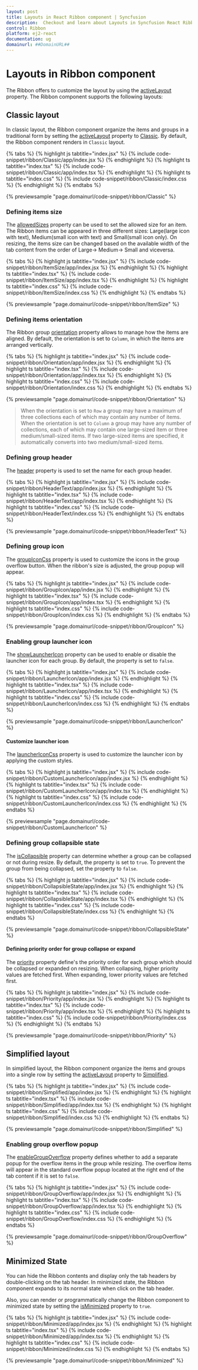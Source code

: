 ```yaml
---
layout: post
title: Layouts in React Ribbon component | Syncfusion
description:  Checkout and learn about Layouts in Syncfusion React Ribbon component of Syncfusion Essential JS 2 and more.
control: Ribbon
platform: ej2-react
documentation: ug
domainurl: ##DomainURL##
---
```


# Layouts in Ribbon component

The Ribbon offers to customize the layout by using the [activeLayout](https://ej2.syncfusion.com/react/documentation/api/ribbon/#activelayout) property. The Ribbon component supports the following layouts:

## Classic layout

In classic layout, the Ribbon component organize the items and groups in a traditional form by setting the [activeLayout](https://ej2.syncfusion.com/react/documentation/api/ribbon/#activelayout) property to [Classic](https://ej2.syncfusion.com/react/documentation/api/ribbon/ribbonLayout/). By default, the Ribbon component renders in `Classic` layout.

{% tabs %}
{% highlight js tabtitle="index.jsx" %}
{% include code-snippet/ribbon/Classic/app/index.jsx %}
{% endhighlight %}
{% highlight ts tabtitle="index.tsx" %}
{% include code-snippet/ribbon/Classic/app/index.tsx %}
{% endhighlight %}
{% highlight ts tabtitle="index.css" %}
{% include code-snippet/ribbon/Classic/index.css %}
{% endhighlight %}
{% endtabs %}

{% previewsample "page.domainurl/code-snippet/ribbon/Classic" %}

### Defining items size

The [allowedSizes](https://ej2.syncfusion.com/react/documentation/api/ribbon/ribbonItemModel/#allowedsizes) property can be used to set the allowed size for an item. The Ribbon items can be appeared in three different sizes: Large(large icon with text), Medium(small icon with text) and Small(small icon only). On resizing, the items size can be changed based on the available width of the tab content from the order of Large-> Medium-> Small and viceversa.

{% tabs %}
{% highlight js tabtitle="index.jsx" %}
{% include code-snippet/ribbon/ItemSize/app/index.jsx %}
{% endhighlight %}
{% highlight ts tabtitle="index.tsx" %}
{% include code-snippet/ribbon/ItemSize/app/index.tsx %}
{% endhighlight %}
{% highlight ts tabtitle="index.css" %}
{% include code-snippet/ribbon/ItemSize/index.css %}
{% endhighlight %}
{% endtabs %}

{% previewsample "page.domainurl/code-snippet/ribbon/ItemSize" %}

### Defining items orientation

The Ribbon group [orientation](https://ej2.syncfusion.com/react/documentation/api/ribbon/ribbonGroup/#orientation) property allows to manage how the items are aligned. By default, the orientation is set to `Column`, in which the items are arranged vertically.

{% tabs %}
{% highlight js tabtitle="index.jsx" %}
{% include code-snippet/ribbon/Orientation/app/index.jsx %}
{% endhighlight %}
{% highlight ts tabtitle="index.tsx" %}
{% include code-snippet/ribbon/Orientation/app/index.tsx %}
{% endhighlight %}
{% highlight ts tabtitle="index.css" %}
{% include code-snippet/ribbon/Orientation/index.css %}
{% endhighlight %}
{% endtabs %}

{% previewsample "page.domainurl/code-snippet/ribbon/Orientation" %}

>  When the orientation is set to `Row` a group may have a maximum of three collections each of which may contain any number of items. When the orientation is set to `Column` a group may have any number of collections, each of which may contain one large-sized item or three medium/small-sized items. If two large-sized items are specified, it automatically converts into two medium/small-sized items.

### Defining group header

The [header](https://ej2.syncfusion.com/react/documentation/api/ribbon/ribbonGroup/#header) property is used to set the name for each group header.

{% tabs %}
{% highlight js tabtitle="index.jsx" %}
{% include code-snippet/ribbon/HeaderText/app/index.jsx %}
{% endhighlight %}
{% highlight ts tabtitle="index.tsx" %}
{% include code-snippet/ribbon/HeaderText/app/index.tsx %}
{% endhighlight %}
{% highlight ts tabtitle="index.css" %}
{% include code-snippet/ribbon/HeaderText/index.css %}
{% endhighlight %}
{% endtabs %}

{% previewsample "page.domainurl/code-snippet/ribbon/HeaderText" %}

### Defining group icon

The [groupIconCss](https://ej2.syncfusion.com/react/documentation/api/ribbon/ribbonGroup/#groupiconcss) property is used to customize the icons in the group overflow button. When the ribbon's size is adjusted, the group popup will appear.

{% tabs %}
{% highlight js tabtitle="index.jsx" %}
{% include code-snippet/ribbon/GroupIcon/app/index.jsx %}
{% endhighlight %}
{% highlight ts tabtitle="index.tsx" %}
{% include code-snippet/ribbon/GroupIcon/app/index.tsx %}
{% endhighlight %}
{% highlight ts tabtitle="index.css" %}
{% include code-snippet/ribbon/GroupIcon/index.css %}
{% endhighlight %}
{% endtabs %}

{% previewsample "page.domainurl/code-snippet/ribbon/GroupIcon" %}

### Enabling group launcher icon

The [showLauncherIcon](https://ej2.syncfusion.com/react/documentation/api/ribbon/ribbonGroup/#showlaunchericon) property can be used to enable or disable the launcher icon for each group. By default, the property is set to `false`.

{% tabs %}
{% highlight js tabtitle="index.jsx" %}
{% include code-snippet/ribbon/LauncherIcon/app/index.jsx %}
{% endhighlight %}
{% highlight ts tabtitle="index.tsx" %}
{% include code-snippet/ribbon/LauncherIcon/app/index.tsx %}
{% endhighlight %}
{% highlight ts tabtitle="index.css" %}
{% include code-snippet/ribbon/LauncherIcon/index.css %}
{% endhighlight %}
{% endtabs %}

{% previewsample "page.domainurl/code-snippet/ribbon/LauncherIcon" %}

#### Customize launcher icon

The [launcherIconCss](https://ej2.syncfusion.com/react/documentation/api/ribbon/ribbonModel/#launchericoncss) property is used to customize the launcher icon by applying the custom styles.

{% tabs %}
{% highlight js tabtitle="index.jsx" %}
{% include code-snippet/ribbon/CustomLauncherIcon/app/index.jsx %}
{% endhighlight %}
{% highlight ts tabtitle="index.tsx" %}
{% include code-snippet/ribbon/CustomLauncherIcon/app/index.tsx %}
{% endhighlight %}
{% highlight ts tabtitle="index.css" %}
{% include code-snippet/ribbon/CustomLauncherIcon/index.css %}
{% endhighlight %}
{% endtabs %}

{% previewsample "page.domainurl/code-snippet/ribbon/CustomLauncherIcon" %}

### Defining group collapsible state

The [isCollapsible](https://ej2.syncfusion.com/react/documentation/api/ribbon/ribbonGroup/#iscollapsible) property can determine whether a group can be collapsed or not during resize. By default, the property is set to `true`. To prevent the group from being collapsed, set the property to `false`.

{% tabs %}
{% highlight js tabtitle="index.jsx" %}
{% include code-snippet/ribbon/CollapsibleState/app/index.jsx %}
{% endhighlight %}
{% highlight ts tabtitle="index.tsx" %}
{% include code-snippet/ribbon/CollapsibleState/app/index.tsx %}
{% endhighlight %}
{% highlight ts tabtitle="index.css" %}
{% include code-snippet/ribbon/CollapsibleState/index.css %}
{% endhighlight %}
{% endtabs %}

{% previewsample "page.domainurl/code-snippet/ribbon/CollapsibleState" %}

#### Defining priority order for group collapse or expand

The [priority](https://ej2.syncfusion.com/react/documentation/api/ribbon/ribbonGroup/#priority) property define's the priority order for each group which should be collapsed or expanded on resizing. When collapsing, higher priority values are fetched first. When expanding, lower priority values are fetched first.

{% tabs %}
{% highlight js tabtitle="index.jsx" %}
{% include code-snippet/ribbon/Priority/app/index.jsx %}
{% endhighlight %}
{% highlight ts tabtitle="index.tsx" %}
{% include code-snippet/ribbon/Priority/app/index.tsx %}
{% endhighlight %}
{% highlight ts tabtitle="index.css" %}
{% include code-snippet/ribbon/Priority/index.css %}
{% endhighlight %}
{% endtabs %}

{% previewsample "page.domainurl/code-snippet/ribbon/Priority" %}

## Simplified layout

In simplified layout, the Ribbon component organize the items and groups into a single row by setting the [activeLayout](https://ej2.syncfusion.com/react/documentation/api/ribbon/#activelayout) property to [Simplified](https://ej2.syncfusion.com/react/documentation/api/ribbon/ribbonLayout/).

{% tabs %}
{% highlight js tabtitle="index.jsx" %}
{% include code-snippet/ribbon/Simplified/app/index.jsx %}
{% endhighlight %}
{% highlight ts tabtitle="index.tsx" %}
{% include code-snippet/ribbon/Simplified/app/index.tsx %}
{% endhighlight %}
{% highlight ts tabtitle="index.css" %}
{% include code-snippet/ribbon/Simplified/index.css %}
{% endhighlight %}
{% endtabs %}

{% previewsample "page.domainurl/code-snippet/ribbon/Simplified" %}

### Enabling group overflow popup

The [enableGroupOverflow](https://ej2.syncfusion.com/react/documentation/api/ribbon/ribbonGroup/#enablegroupoverflow) property defines whether to add a separate popup for the overflow items in the group while resizing. The overflow items will appear in the standard overflow popup located at the right end of the tab content if it is set to `false`.

{% tabs %}
{% highlight js tabtitle="index.jsx" %}
{% include code-snippet/ribbon/GroupOverflow/app/index.jsx %}
{% endhighlight %}
{% highlight ts tabtitle="index.tsx" %}
{% include code-snippet/ribbon/GroupOverflow/app/index.tsx %}
{% endhighlight %}
{% highlight ts tabtitle="index.css" %}
{% include code-snippet/ribbon/GroupOverflow/index.css %}
{% endhighlight %}
{% endtabs %}

{% previewsample "page.domainurl/code-snippet/ribbon/GroupOverflow" %}

## Minimized State

You can hide the Ribbon contents and display only the tab headers by double-clicking on the tab header. In minimized state, the Ribbon component expands to its normal state when click on the tab header.

Also, you can render or programmatically change the Ribbon component to minimized state by setting the [isMinimized](https://ej2.syncfusion.com/react/documentation/api/ribbon/#isminimized) property to `true`.

{% tabs %}
{% highlight js tabtitle="index.jsx" %}
{% include code-snippet/ribbon/Minimized/app/index.jsx %}
{% endhighlight %}
{% highlight ts tabtitle="index.tsx" %}
{% include code-snippet/ribbon/Minimized/app/index.tsx %}
{% endhighlight %}
{% highlight ts tabtitle="index.css" %}
{% include code-snippet/ribbon/Minimized/index.css %}
{% endhighlight %}
{% endtabs %}

{% previewsample "page.domainurl/code-snippet/ribbon/Minimized" %}